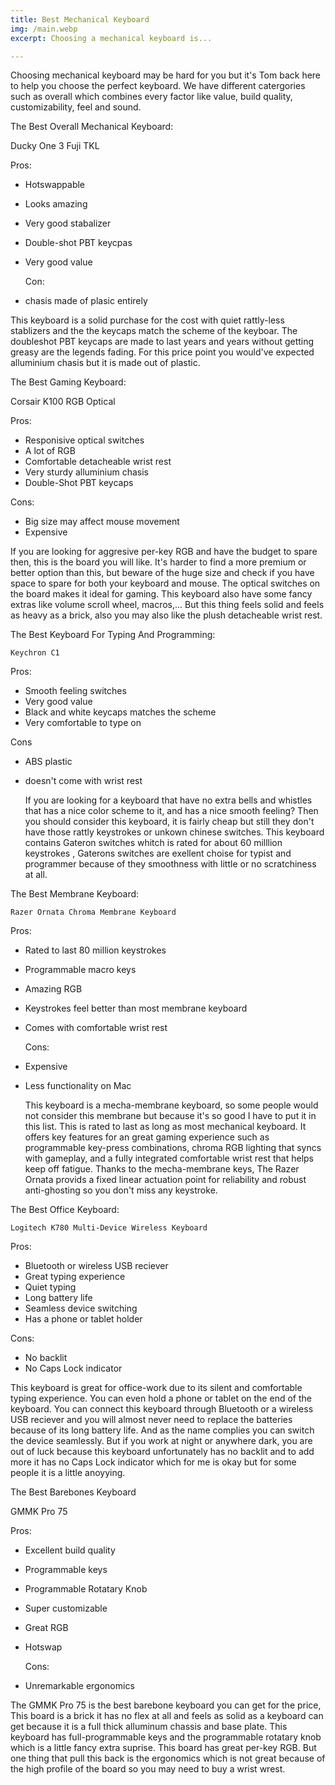 ```yaml
---
title: Best Mechanical Keyboard
img: /main.webp
excerpt: Choosing a mechanical keyboard is...

---
```


  Choosing mechanical keyboard may be hard for you but it's Tom back here to help you choose the perfect 
keyboard. We have different catergories such as overall which combines every factor like value, build quality,
customizability, feel and sound. 

The Best Overall Mechanical Keyboard:

   Ducky One 3 Fuji TKL 
   
   Pros:                     
 
 - Hotswappable         
 - Looks amazing 
 - Very good stabalizer
 - Double-shot PBT keycpas
 - Very good value
   
   Con:
   
 - chasis made of plasic entirely
  
  This keyboard is a solid purchase for the cost with quiet rattly-less stablizers and the the keycaps match 
 the scheme of the keyboar. The doubleshot PBT keycaps are made to last years and years without getting 
 greasy are the legends fading. For this price point you would've expected alluminium chasis but it is made 
 out of plastic. 
 
 The Best Gaming Keyboard:
 
   Corsair K100 RGB Optical

   Pros:
    
  - Responisive optical switches
  - A lot of RGB
  - Comfortable detacheable wrist rest
  - Very sturdy alluminium chasis 
  - Double-Shot PBT keycaps
  
   Cons:
  
  - Big size may affect mouse movement
  - Expensive 
  
   If you are looking for aggresive per-key RGB and have the budget to spare then, this is the board you will
  like. It's harder to find a more premium or better option than this, but beware of the huge size and check
  if you have space to spare for both your keyboard and mouse. The optical switches on the board makes it ideal
  for gaming. This keyboard also have some fancy extras like volume scroll wheel, macros,... But this thing feels
  solid and feels as heavy as a brick, also you may also like the plush detacheable wrist rest.
  
 The Best Keyboard For Typing And Programming:
 
    Keychron C1
    
   Pros:
  
 - Smooth feeling switches
 - Very good value
 - Black and white keycaps matches the scheme
 - Very comfortable to type on

  Cons
 
 - ABS plastic 
 - doesn't come with wrist rest 
 
   If you are looking for a keyboard that have no extra bells and whistles that has a nice color scheme to it, and 
  has a nice smooth feeling? Then you should consider this keyboard, it is fairly cheap but still they don't have 
  those rattly keystrokes or unkown chinese switches. This keyboard contains Gateron switches whitch is rated for 
  about 60 milllion keystrokes , Gaterons switches are exellent choise for typist and programmer because of they 
  smoothness with little or no scratchiness at all.
   
 The Best Membrane Keyboard: 
 
    Razer Ornata Chroma Membrane Keyboard
  
   Pros:
   
 - Rated to last 80 million keystrokes
 - Programmable macro keys
 - Amazing RGB
 - Keystrokes feel better than most membrane keyboard
 - Comes with comfortable wrist rest
   
   Cons:
  
 - Expensive
 - Less functionality on Mac
 
   This keyboard is a mecha-membrane keyboard, so some people would not consider this membrane but because it's so good
  I have to put it in this list. This is rated to last as long as most mechanical keyboard. It offers key features for 
  an great gaming experience such as programmable key-press combinations, chroma RGB lighting that syncs with 
  gameplay, and a fully integrated comfortable wrist rest that helps keep off fatigue. Thanks to the mecha-membrane keys,
  The Razer Ornata provids a fixed linear actuation point for reliability and robust anti-ghosting so you don't miss any
  keystroke.
  
 The Best Office Keyboard:
  
    Logitech K780 Multi-Device Wireless Keyboard
  
   Pros:
   
 - Bluetooth or wireless USB reciever
 - Great typing experience
 - Quiet typing 
 - Long battery life 
 - Seamless device switching
 - Has a phone or tablet holder

  Cons:
 
 - No backlit
 - No Caps Lock indicator 

  This keyboard is great for office-work due to its silent and comfortable typing experience. You can even hold a phone or
 tablet on the end of the keyboard. You can connect this keyboard through Bluetooth or a wireless USB reciever and you will 
 almost never need to replace the batteries because of its long battery life. And as the name complies you can switch the
 device seamlessly. But if you work at night or anywhere dark, you are out of luck because this keyboard unfortunately has 
 no backlit and to add more it has no Caps Lock indicator which for me is okay but for some people it is a little anoyying.
 
 The Best Barebones Keyboard
 
   GMMK Pro 75
   
  Pros:
 
- Excellent build quality
- Programmable keys
- Programmable Rotatary Knob
- Super customizable
- Great RGB
- Hotswap
 
  Cons:
 
- Unremarkable ergonomics

 The GMMK Pro 75 is the best barebone keyboard you can get for the price, This board is a brick it has no flex at all and feels 
as solid as a keyboard can get because it is a full thick alluminum chassis and base plate. This keyboard has full-programmable 
keys and the programmable rotatary knob which is a little fancy extra suprise. This board has great per-key RGB. But one thing 
that pull this back is the ergonomics which is not great because of the high profile of the board so you may need to buy a wrist
wrest.
   
    
